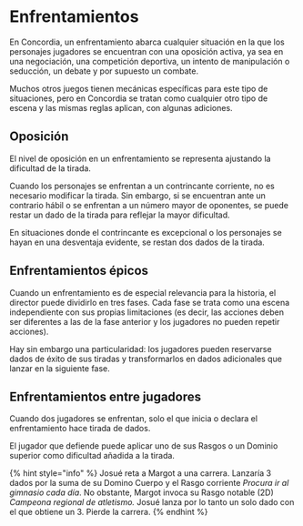 # Enfrentamientos

En Concordia, un enfrentamiento abarca cualquier situación en la que los personajes jugadores se encuentran con una oposición activa, ya sea en una negociación, una competición deportiva, un intento de manipulación o seducción, un debate y por supuesto un combate.

Muchos otros juegos tienen mecánicas específicas para este tipo de situaciones, pero en Concordia se tratan como cualquier otro tipo de escena y las mismas reglas aplican, con algunas adiciones.

## Oposición

El nivel de oposición en un enfrentamiento se representa ajustando la dificultad de la tirada.&#x20;

Cuando los personajes se enfrentan a un contrincante corriente, no es necesario modificar la tirada. Sin embargo, si se encuentran ante un contrario hábil o se enfrentan a un número mayor de oponentes, se puede restar un dado de la tirada para reflejar la mayor dificultad.

En situaciones donde el contrincante es excepcional o los personajes se hayan en una desventaja evidente, se restan dos dados de la tirada.

## Enfrentamientos épicos

Cuando un enfrentamiento es de especial relevancia para la historia, el director puede dividirlo en tres fases. Cada fase se trata como una escena independiente con sus propias limitaciones (es decir, las acciones deben ser diferentes a las de la fase anterior y los jugadores no pueden repetir acciones).

Hay sin embargo una particularidad: los jugadores pueden reservarse dados de éxito de sus tiradas y transformarlos en dados adicionales que lanzar en la siguiente fase.

## Enfrentamientos entre jugadores

Cuando dos jugadores se enfrentan, solo el que inicia o declara el enfrentamiento hace tirada de dados.

El jugador que defiende puede aplicar uno de sus Rasgos o un Dominio superior como dificultad añadida a la tirada.

{% hint style="info" %}
Josué reta a Margot a una carrera. Lanzaría 3 dados por la suma de su Domino Cuerpo y el Rasgo corriente _Procura ir al gimnasio cada día_. No obstante, Margot invoca su Rasgo notable (2D) _Campeona regional de atletismo._ Josué lanza por lo tanto un solo dado con el que obtiene un 3. Pierde la carrera.
{% endhint %}

